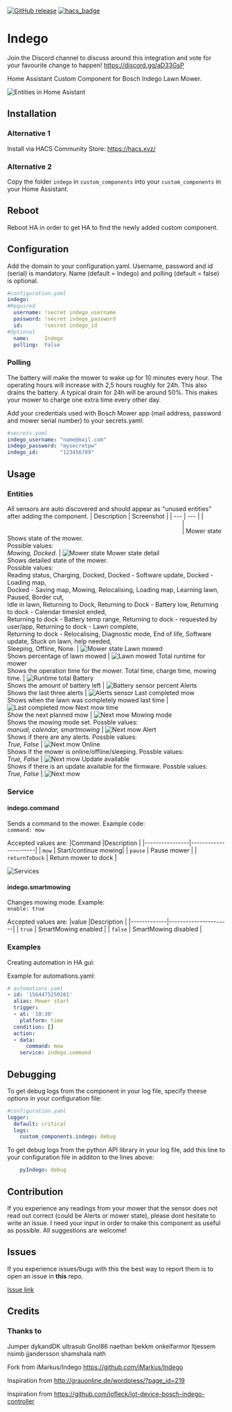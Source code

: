 [![GitHub release](https://img.shields.io/github/release/jm-73/Indego.svg)](https://GitHub.com/jm-73/Indego/releases/) [![hacs_badge](https://img.shields.io/badge/HACS-Default-orange.svg)](https://github.com/custom-components/hacs)

# Indego
Join the Discord channel to discuss around this integration and vote for your favourite change to happen!
https://discord.gg/aD33GsP

Home Assistant Custom Component for Bosch Indego Lawn Mower.

![Entities in Home Asistant](/doc/0-Sensors.png)

## Installation

### Alternative 1
Install via HACS Community Store: https://hacs.xyz/
### Alternative 2
Copy the folder `indego` in `custom_components` into your `custom_components` in your Home Assistant.

## Reboot
Reboot HA in order to get HA to find the newly added custom component.

## Configuration
Add the domain to your configuration.yaml. Username, password and id (serial) is mandatory. Name (default = Indego) and polling (default = false) is optional.
``` yaml
#configuration.yaml
indego:
#Required
  username: !secret indego_username
  password: !secret indego_password
  id:       !secret indego_id
#Optional
  name:     Indego
  polling:  False
```
### Polling
The battery will make the mower to wake up for 10 minutes every hour. The operating hours will increase with 2,5 hours roughly for 24h. This also drains the battery. A typical drain for 24h will be around 50%. This makes your mower to charge one extra time every other day. 

Add your credentials used with Bosch Mower app (mail address, password and mower serial number) to your secrets.yaml: 
``` yaml
#secrets.yaml
indego_username: "name@mail.com"
indego_password: "mysecretpw"
indego_id:       "123456789"
```
## Usage

### Entities
 All sensors are auto discovered and should appear as "unused entities" after adding the component.
| Description | Screenshot |
| --- | --- |
| <img width=400/> | <img width=400/> |
Mower state<br>Shows state of the mower.<br>Possible values:<br> *Mowing, Docked*. | ![Mower state](/doc/1-State.png)
Mower state detail<br>Shows detailed state of the mower.<br>Possible values:<br> Reading status, Charging, Docked, Docked - Software update, Docked - Loading map,<br>Docked - Saving map, Mowing, Relocalising, Loading map, Learning lawn, Paused, Border cut,<br>Idle in lawn, Returning to Dock, Returning to Dock - Battery low, Returning to dock - Calendar timeslot ended,<br> Returning to dock - Battery temp range, Returning to dock - requested by user/app, Returning to dock - Lawn complete,<br> Returning to dock - Relocalising, Diagnostic mode, End of life, Software update, Stuck on lawn, help needed,<br> Sleeping, Offline, None. | ![Mower state](/doc/2-StateDetail.png)
Lawn mowed<br>Shows percentage of lawn mowed | ![Lawn mowed](/doc/3-LawnMowed.png)
Total runtime for mower<br>Shows the operation time for the mower. Total time, charge time, mowing time. | ![Runtime total](/doc/4-Runtime.png)
Battery<br>Shows the amount of battery left | ![Battery sensor percent](/doc/5-Battery.png)
Alerts<br>Shows the last three alerts | ![Alerts sensor](/doc/7-Alerts.png)
Last completed mow<br>Shows when the lawn was completely mowed last time | ![Last completed mow](/doc/8-LastCompleted.png)
Next mow time<br>Show the next planned mow | ![Next mow](/doc/9-NextMow.png)
Mowing mode<br>Shows the mowing mode set. Possble values:<br> *manual, calendar, smartmowing* | ![Next mow](/doc/10-MowingMode.png)
Alert<br>Shows if there are any alerts. Possble values:<br> *True, False* | ![Next mow](/doc/10-MowingMode.png)
Online<br>Shows if the mower is online/offline/sleeping. Possble values:<br> *True, False* | ![Next mow](/doc/10-MowingMode.png)
Update available<br>Shows if there is an update available for the firmware. Possble values:<br> *True, False* | ![Next mow](/doc/10-MowingMode.png)
### Service

#### indego.command ####
Sends a command to the mower. Example code:<br>
`command: mow`

Accepted values are:
|Command         |Description           |
|----------------|----------------------|
| `mow`          | Start/continue mowing|
| `pause`        | Pause mower          |
| `returnToDock` | Return mower to dock |

![Services](/doc/S1-Command1.png)

#### indego.smartmowing ####
Changes mowing mode. Example:<br>
`enable: true`

Accepted values are:
|value        |Description           |
|-------------|----------------------|
| `true`      | SmartMowing enabled  |
| `false`     | SmartMowing disabled |


### Examples
Creating automation in HA gui:

Example for automations.yaml:

``` yaml
# automations.yaml
- id: '1564475250261'
  alias: Mower start
  trigger:
  - at: '10:30'
    platform: time
  condition: []
  action:
  - data:
      command: mow
    service: indego.command
```

## Debugging
To get debug logs from the component in your log file, specify theese options in your configuration file:

``` yaml
#configuration.yaml
logger: 
  default: critical 
  logs: 
    custom_components.indego: debug 
```

To get debug logs from the python API library in your log file, add this line to your configuration file in additon to the lines above:

``` yaml
    pyIndego: debug
```

## Contribution
If you experience any readings from your mower that the sensor does not read out correct (could be Alerts or mower state), please dont hesitate to write an issue. I need your input in order to make this component as useful as possible. All suggestions are welcome!

## Issues
If you experience issues/bugs with this the best way to report them is to open an issue in **this** repo.

[Issue link](https://github.com/jm-73/Indego/issues)

## Credits

### Thanks to
Jumper dykandDK ultrasub Gnol86 naethan bekkm onkelfarmor ltjessem nsimb jjandersson shamshala nath

Fork from iMarkus/Indego https://github.com/iMarkus/Indego

Inspiration from http://grauonline.de/wordpress/?page_id=219

Inspiration from https://github.com/jofleck/iot-device-bosch-indego-controller
